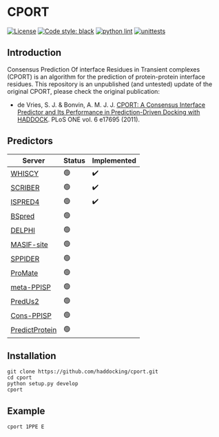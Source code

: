 # CPORT

[![License](https://img.shields.io/badge/License-Apache_2.0-blue.svg)](https://opensource.org/licenses/Apache-2.0)
[![Code style: black](https://img.shields.io/badge/code%20style-black-000000.svg)](https://github.com/psf/black)
[![python lint](https://github.com/haddocking/cport/actions/workflows/lint.yml/badge.svg)](https://github.com/haddocking/cport/actions/workflows/lint.yml)
[![unittests](https://github.com/haddocking/cport/actions/workflows/unittests.yml/badge.svg)](https://github.com/haddocking/cport/actions/workflows/unittests.yml)

## Introduction

Consensus Prediction Of interface Residues in Transient complexes (CPORT) is an algorithm for the prediction of protein-protein interface residues. This repository is an unpublished (and untested) update of the original CPORT, please check the original publication:

- de Vries, S. J. & Bonvin, A. M. J. J. [CPORT: A Consensus Interface Predictor and Its Performance in Prediction-Driven Docking with HADDOCK](https://doi.org/10.1371/journal.pone.0017695). PLoS ONE vol. 6 e17695 (2011).

## Predictors

| Server | Status | Implemented |
|---|---|---|
| [WHISCY](https://wenmr.science.uu.nl/whiscy/) | 🟢 | ✔️ |
| [SCRIBER](http://biomine.cs.vcu.edu/servers/SCRIBER/) | 🟢 | ✔️ |
| [ISPRED4](https://ispred4.biocomp.unibo.it/ispred/default/index) | 🟢 | ✔️ |
| [BSpred](https://zhanggroup.org/BSpred/) | 🟢 |  |
| [DELPHI](https://delphi.csd.uwo.ca) | 🟢 |  |
| [MASIF-site](https://github.com/LPDI-EPFL/masif) | 🟢 |  |
| [SPPIDER](https://sppider.cchmc.org) | 🟢 |  |
| [ProMate](http://bioportal.weizmann.ac.il/promate/) | 🟢 |  |
| [meta-PPISP](https://pipe.rcc.fsu.edu/meta-ppisp.html) | 🟢 |  |
| [PredUs2](http://honig.c2b2.columbia.edu/predus) | 🟢 |  |
| [Cons-PPISP](https://pipe.rcc.fsu.edu/ppisp.html) | 🟢 |  |
| [PredictProtein](https://predictprotein.org) | 🟢 |  |

## Installation

```text
git clone https://github.com/haddocking/cport.git
cd cport
python setup.py develop
cport
```

## Example

```text
cport 1PPE E
```
